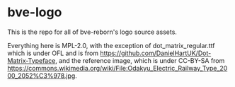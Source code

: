 # bve-logo

This is the repo for all of bve-reborn's logo source assets.

Everything here is MPL-2.0, with the exception of dot_matrix_regular.ttf which is under OFL and is from https://github.com/DanielHartUK/Dot-Matrix-Typeface, and the reference image, which is under CC-BY-SA from https://commons.wikimedia.org/wiki/File:Odakyu_Electric_Railway_Type_2000_2052%C3%978.jpg.
